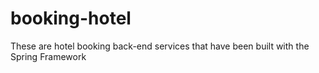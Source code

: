 # booking-hotel
These are hotel booking back-end services that have been built with the Spring Framework
